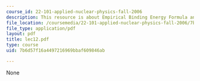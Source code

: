 ```yaml
---
course_id: 22-101-applied-nuclear-physics-fall-2006
description: This resource is about Empirical Binding Energy Formula and Mass Parabolas.
file_location: /coursemedia/22-101-applied-nuclear-physics-fall-2006/7b6d57f16a4497216969bbaf609846ab_lec12.pdf
file_type: application/pdf
layout: pdf
title: lec12.pdf
type: course
uid: 7b6d57f16a4497216969bbaf609846ab

---
```

None